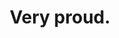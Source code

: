 ---
title: Very proud.
weight: 1
image:
  preview_only: true
summary: |-


  Ma! I got a thing going here. You got lint on your fuzz. Ow! That's me! Wave to us! We'll be in row 118,000. Bye! Barry, I told you, stop flying in the house! Hey, Adam. Hey, Barry. Is that fuzz gel? A little. Special day, graduation. Never thought I'd make it. Three days grade school, three days high school...

  Those were awkward.Three days college. I'm glad I took a day and hitchhiked around the hive. You did come back different. Hi, Barry! Artie, growing a mustache? Looks good. Hear about Frankie? You going to the funeral? No, I'm not going to his funeral. Everybody knows, sting someone, you die.

  Don't waste it on a squirrel. Such a hothead.
tags:
- Intro
share: false
profile: false
comments: false
reading_time: false
---